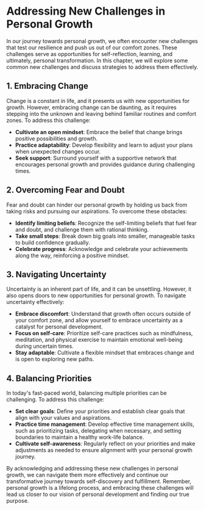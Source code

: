 Addressing New Challenges in Personal Growth
=====================================================

In our journey towards personal growth, we often encounter new challenges that test our resilience and push us out of our comfort zones. These challenges serve as opportunities for self-reflection, learning, and ultimately, personal transformation. In this chapter, we will explore some common new challenges and discuss strategies to address them effectively.

1\. Embracing Change
-------------------

Change is a constant in life, and it presents us with new opportunities for growth. However, embracing change can be daunting, as it requires stepping into the unknown and leaving behind familiar routines and comfort zones. To address this challenge:

* **Cultivate an open mindset**: Embrace the belief that change brings positive possibilities and growth.
* **Practice adaptability**: Develop flexibility and learn to adjust your plans when unexpected changes occur.
* **Seek support**: Surround yourself with a supportive network that encourages personal growth and provides guidance during challenging times.

2\. Overcoming Fear and Doubt
----------------------------

Fear and doubt can hinder our personal growth by holding us back from taking risks and pursuing our aspirations. To overcome these obstacles:

* **Identify limiting beliefs**: Recognize the self-limiting beliefs that fuel fear and doubt, and challenge them with rational thinking.
* **Take small steps**: Break down big goals into smaller, manageable tasks to build confidence gradually.
* **Celebrate progress**: Acknowledge and celebrate your achievements along the way, reinforcing a positive mindset.

3\. Navigating Uncertainty
-------------------------

Uncertainty is an inherent part of life, and it can be unsettling. However, it also opens doors to new opportunities for personal growth. To navigate uncertainty effectively:

* **Embrace discomfort**: Understand that growth often occurs outside of your comfort zone, and allow yourself to embrace uncertainty as a catalyst for personal development.
* **Focus on self-care**: Prioritize self-care practices such as mindfulness, meditation, and physical exercise to maintain emotional well-being during uncertain times.
* **Stay adaptable**: Cultivate a flexible mindset that embraces change and is open to exploring new paths.

4\. Balancing Priorities
-----------------------

In today's fast-paced world, balancing multiple priorities can be challenging. To address this challenge:

* **Set clear goals**: Define your priorities and establish clear goals that align with your values and aspirations.
* **Practice time management**: Develop effective time management skills, such as prioritizing tasks, delegating when necessary, and setting boundaries to maintain a healthy work-life balance.
* **Cultivate self-awareness**: Regularly reflect on your priorities and make adjustments as needed to ensure alignment with your personal growth journey.

By acknowledging and addressing these new challenges in personal growth, we can navigate them more effectively and continue our transformative journey towards self-discovery and fulfillment. Remember, personal growth is a lifelong process, and embracing these challenges will lead us closer to our vision of personal development and finding our true purpose.
